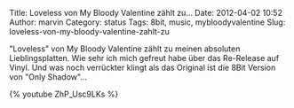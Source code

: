 Title:  Loveless von My Bloody Valentine zählt zu...
Date: 2012-04-02 10:52
Author: marvin
Category: status
Tags: 8bit, music, mybloodyvalentine
Slug: loveless-von-my-bloody-valentine-zahlt-zu

"Loveless" von My Bloody Valentine zählt zu meinen absoluten
Lieblingsplatten. Wie sehr ich mich gefreut habe über das Re-Release auf
Vinyl. Und was noch verrückter klingt als das Original ist die 8Bit
Version von "Only Shadow"...

{% youtube ZhP_Usc9LKs %}

